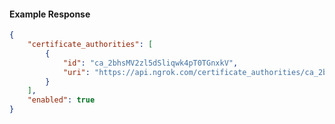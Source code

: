 <!-- Code generated for API Clients. DO NOT EDIT. -->

#### Example Response

```json
{
	"certificate_authorities": [
		{
			"id": "ca_2bhsMV2zl5dSliqwk4pT0TGnxkV",
			"uri": "https://api.ngrok.com/certificate_authorities/ca_2bhsMV2zl5dSliqwk4pT0TGnxkV"
		}
	],
	"enabled": true
}
```
